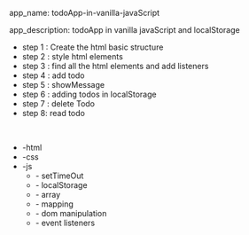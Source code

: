 app_name:
todoApp-in-vanilla-javaScript

app_description:
todoApp in vanilla javaScript and localStorage

<ul>
 <li>step 1 : Create the html basic structure</li>
 <li>step 2 : style html elements</li>
 <li>step 3 : find all the html elements and add listeners</li> 
 <li>step 4 : add todo</li>
 <li>step 5 : showMessage</li>
 <li>step 6 : adding todos in localStorage</li> 
 <li>step 7 : delete Todo</li> 
 <li>step 8:  read todo</li>
</ul>
<br/>
<ul>
  <li>-html</li>
  <li>-css</li>
  <li>-js 
    <ul>
     <li>- setTimeOut</li>
     <li>- localStorage</li>
     <li>- array</li>
     <li>- mapping</li> 
     <li>- dom manipulation</li> 
     <li>- event listeners</li>
    </ul>
  </li>
</ul>

